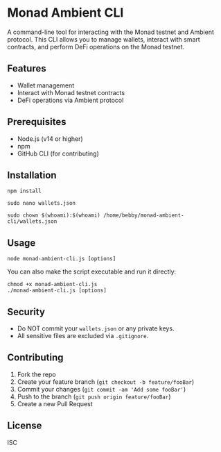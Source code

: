 # Monad Ambient CLI

A command-line tool for interacting with the Monad testnet and Ambient protocol. This CLI allows you to manage wallets, interact with smart contracts, and perform DeFi operations on the Monad testnet.

## Features

- Wallet management
- Interact with Monad testnet contracts
- DeFi operations via Ambient protocol

## Prerequisites

- Node.js (v14 or higher)
- npm
- GitHub CLI (for contributing)

## Installation

```
npm install
```

```
sudo nano wallets.json
```

```
sudo chown $(whoami):$(whoami) /home/bebby/monad-ambient-cli/wallets.json
```

## Usage

```
node monad-ambient-cli.js [options]
```

You can also make the script executable and run it directly:

```
chmod +x monad-ambient-cli.js
./monad-ambient-cli.js [options]
```

## Security

- Do NOT commit your `wallets.json` or any private keys.
- All sensitive files are excluded via `.gitignore`.

## Contributing

1. Fork the repo
2. Create your feature branch (`git checkout -b feature/fooBar`)
3. Commit your changes (`git commit -am 'Add some fooBar'`)
4. Push to the branch (`git push origin feature/fooBar`)
5. Create a new Pull Request

## License

ISC
